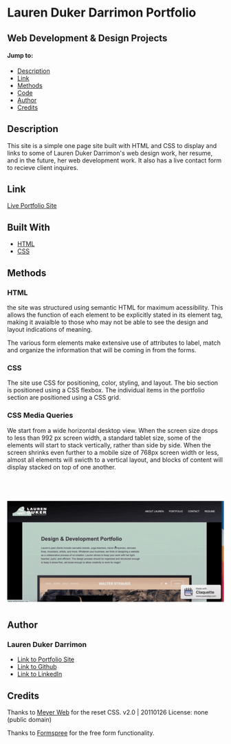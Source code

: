 # Lauren Duker Darrimon Portfolio
## Web Development &amp; Design Projects 


#### Jump to: 
* [Description](#description)
* [Link](#link)
* [Methods](#methods)
* [Code](#code)
* [Author](#author)
* [Credits](#credits)



## Description

This site is a simple one page site built with HTML and CSS to display and links to some of Lauren Duker Darrimon's web design work, her resume, and in the future, her web development work. It also has a live contact form to recieve client inquires. 


## Link

[Live Portfolio Site](https://laurendarrimon.github.io/lauren-darrimon-portfolio/)


## Built With

* [HTML](https://www.w3schools.com/html/default.asp)
* [CSS](https://www.w3schools.com/w3css/defaulT.asp)


## Methods 

### HTML
the site was structured using semantic HTML for maximum acessibility. This allows the function of each element to be explicitly stated in its element tag, making it avaialble to those who may not be able to see the design and layout indications of meaning. 

The various form elements make extensive use of attributes to label, match and organize the information that will be coming in from the forms. 

### CSS
The site use CSS for positioning, color, styling, and layout. The bio section is positioned using a CSS flexbox. The individual items in the portfolio section are positioned using a CSS grid. 

### CSS Media Queries
We start from a wide horizontal desktop view. When the screen size drops to  less than 992 px screen width, a standard tablet size, some of the elements will start to stack vertically, rather than side by side. When the screen shrinks even further to a mobile size of 768px screen width or less, almost all elements will swicth to a vertical layout, and blocks of content will display stacked on top of one another. 

<br>
<br>

![Responsive Portfolio](assets/images/responsive-portfolio.gif)



## Author

### Lauren Duker Darrimon 

- [Link to Portfolio Site](https://www.laurenlalita.com)
- [Link to Github](https://github.com/LaurenDarrimon)
- [Link to LinkedIn](https://www.linkedin.com/in/lauren-lalita-duker-9537b1201/)


## Credits

Thanks to [Meyer Web](http://meyerweb.com/eric/tools/css/reset/) for the reset CSS. 
   v2.0 | 20110126
   License: none (public domain)

Thanks to [Formspree](http://formspree.io/) for the free form functionality. 
